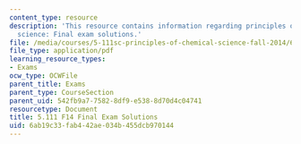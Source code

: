 ```yaml
---
content_type: resource
description: 'This resource contains information regarding principles of chemical
  science: Final exam solutions.'
file: /media/courses/5-111sc-principles-of-chemical-science-fall-2014/6ab19c33fab442ae034b455dcb970144_MIT5_111F14_FinalExamSol.pdf
file_type: application/pdf
learning_resource_types:
- Exams
ocw_type: OCWFile
parent_title: Exams
parent_type: CourseSection
parent_uid: 542fb9a7-7582-8df9-e538-8d70d4c04741
resourcetype: Document
title: 5.111 F14 Final Exam Solutions
uid: 6ab19c33-fab4-42ae-034b-455dcb970144
---
```

